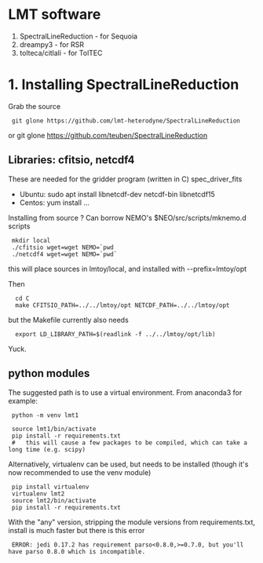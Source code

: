 # LMT software

1. SpectralLineReduction - for Sequoia
2. dreampy3 - for RSR
3. tolteca/citlali - for TolTEC

# 1. Installing SpectralLineReduction

Grab the source

     git glone https://github.com/lmt-heterodyne/SpectralLineReduction
or
     git glone https://github.com/teuben/SpectralLineReduction


##  Libraries:   cfitsio, netcdf4

These are needed for the gridder program (written in C) spec_driver_fits

* Ubuntu:  sudo apt install libnetcdf-dev netcdf-bin libnetcdf15
* Centos:  yum install ...

Installing from source ?   Can borrow NEMO's $NEO/src/scripts/mknemo.d scripts

     mkdir local
     ./cfitsio wget=wget NEMO=`pwd
     ./netcdf4 wget=wget NEMO=`pwd`

this will place sources in lmtoy/local, and installed with --prefix=lmtoy/opt

Then

      cd C
      make CFITSIO_PATH=../../lmtoy/opt NETCDF_PATH=../../lmtoy/opt

but the Makefile currently also needs

      export LD_LIBRARY_PATH=$(readlink -f ../../lmtoy/opt/lib)

Yuck.

## python modules


The suggested path is to use a virtual environment. From anaconda3 for example:

     python -m venv lmt1

     source lmt1/bin/activate
     pip install -r requirements.txt
     #   this will cause a few packages to be compiled, which can take a long time (e.g. scipy)

Alternatively, virtualenv can be used, but needs to be installed (though it's now recommended to use the venv module)

     pip install virtualenv 
     virtualenv lmt2 
     source lmt2/bin/activate
     pip install -r requirements.txt     

With the "any" version, stripping the module versions from requirements.txt, install is much faster
but there is this error

     ERROR: jedi 0.17.2 has requirement parso<0.8.0,>=0.7.0, but you'll have parso 0.8.0 which is incompatible.

